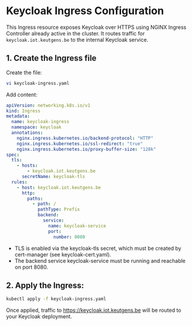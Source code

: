 # Keycloak Ingress Configuration
This Ingress resource exposes Keycloak over HTTPS using NGINX Ingress Controller already active in the cluster. It routes traffic for `keycloak.iot.keutgens.be` to the internal Keycloak service.

## 1. Create the Ingress file
Create the file: 
```bash
vi keycloak-ingress.yaml
```
Add content:
```yaml
apiVersion: networking.k8s.io/v1
kind: Ingress
metadata:
  name: keycloak-ingress
  namespace: keycloak
  annotations:
    nginx.ingress.kubernetes.io/backend-protocol: "HTTP"
    nginx.ingress.kubernetes.io/ssl-redirect: "true"
    nginx.ingress.kubernetes.io/proxy-buffer-size: "128k"
spec:
  tls:
    - hosts:
        - keycloak.iot.keutgens.be
      secretName: keycloak-tls
  rules:
    - host: keycloak.iot.keutgens.be
      http:
        paths:
          - path: /
            pathType: Prefix
            backend:
              service:
                name: keycloak-service
                port:
                  number: 8080
```
- TLS is enabled via the keycloak-tls secret, which must be created by cert-manager (see keycloak-cert.yaml).
- The backend service keycloak-service must be running and reachable on port 8080.

## 2. Apply the Ingress:
```bash
kubectl apply -f keycloak-ingress.yaml
```
Once applied, traffic to https://keycloak.iot.keutgens.be will be routed to your Keycloak deployment.



